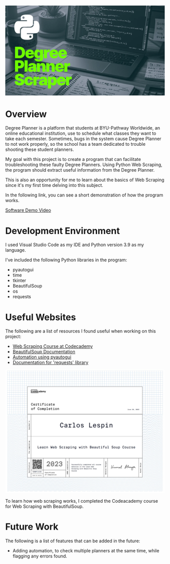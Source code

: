 ![Title Banner](/docs/banner.webp)

# Overview

Degree Planner is a platform that students at BYU-Pathway Worldwide, an online educational institution, use to schedule what classes they want to take each semester. Sometimes, bugs in the system cause Degree Planner to not work properly, so the school has a team dedicated to trouble shooting these student planners.

My goal with this project is to create a program that can facilitate troubleshooting these faulty Degree Planners. Using Python Web Scraping, the program should extract useful information from the Degree Planner.

This is also an opportunity for me to learn about the basics of Web Scraping since it's my first time delving into this subject. 


In the following link, you can see a short demonstration of how the program works.

[Software Demo Video](https://youtu.be/dWoR8Hl42tQ)

# Development Environment


I used Visual Studio Code as my IDE and Python version 3.9 as my language.

I've included the following Python libraries in the program:
* pyautogui
* time
* tkinter
* BeautifulSoup
* os
* requests

# Useful Websites

The following are a list of resources I found useful when working on this project:
* [Web Scraping Course at Codecademy](https://www.codecademy.com/learn/learn-web-scraping)
* [BeautifulSoup Documentation](https://www.crummy.com/software/BeautifulSoup/bs4/doc/)
* [Automation using pyautogui](https://pyautogui.readthedocs.io/en/latest/)
* [Documentation for 'requests' library](https://requests.readthedocs.io/en/latest/)


![Codeacademy Certificate](/docs/soup.jpg)

To learn how web scraping works, I completed the Codeacademy course for Web Scraping with BeautifulSoup.

# Future Work


The following is a list of features that can be added in the future:
* Adding automation, to check multiple planners at the same time, while flagging any errors found.
